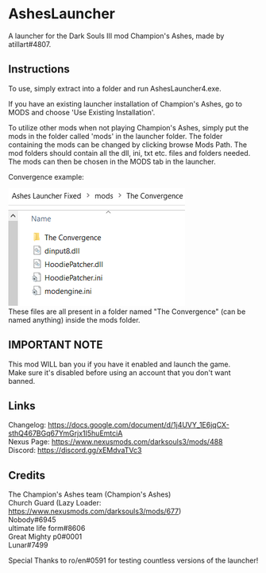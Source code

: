 # AshesLauncher
A launcher for the Dark Souls III mod Champion's Ashes, made by atillart#4807.  


## Instructions
To use, simply extract into a folder and run AshesLauncher4.exe.

If you have an existing launcher installation of Champion's Ashes, go to MODS and choose 'Use Existing Installation'.

To utilize other mods when not playing Champion's Ashes, simply put the mods in the folder called 'mods' in the launcher folder. 
The folder containing the mods can be changed by clicking browse Mods Path. 
The mod folders should contain all the dll, ini, txt etc. files and folders needed. The mods can then be chosen in the MODS tab in the launcher.

Convergence example:  

![image](https://github.com/Atillart-One/AshesLauncher/blob/main/scrn.png)  
These files are all present in a folder named "The Convergence" (can be named anything) inside the mods folder.

## IMPORTANT NOTE
This mod WILL ban you if you have it enabled and launch the game.   
Make sure it's disabled before using an account that you don't want banned.

## Links
Changelog: 	  https://docs.google.com/document/d/1j4UVY_1E6jqCX-sthQ467BGq67YmGrjx1I5huEmtciA  
Nexus Page: 	https://www.nexusmods.com/darksouls3/mods/488  
Discord: 	    https://discord.gg/xEMdvaTVc3

## Credits
The Champion's Ashes team  (Champion's Ashes)   
Church Guard (Lazy Loader: https://www.nexusmods.com/darksouls3/mods/677)  
Nobody#6945  
ultimate life form#8606  
Great Mighty p0#0001  
Lunar#7499  

Special Thanks to ro/en#0591 for testing countless versions of the launcher!
